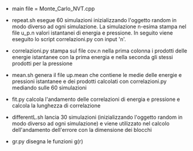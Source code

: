 - main file = Monte_Carlo_NVT.cpp
- repeat.sh esegue 60 simulazioni inizializzando l'oggetto random in modo diverso ad ogni simulazione. La simulazione n-esima
  stampa nel file u_p.n valori istantanei di energia e pressione. In seguito viene eseguito lo script correlazioni.py con input 'n'.
- correlazioni.py stampa sul file cov.n nella prima colonna i prodotti delle energie istantanee con la prima energia e nella seconda 
  gli stessi prodotti per la pressione
- mean.sh genera il file up.mean che contiene le medie delle energie e pressioni istantanee e dei prodotti calcolati con correlazioni.py 
  mediando sulle 60 simulazioni
- fit.py calcola l'andamento delle correlazioni di energia e pressione e calcola la lunghezza di correlazione

- differentL.sh lancia 30 simulazioni (inizializzando l'oggetto random in modo diverso ad ogni simulazione) e viene utilizzato 
  nel calcolo dell'andamento dell'errore con la dimensione dei blocchi
- gr.py disegna le funzioni g(r)  
